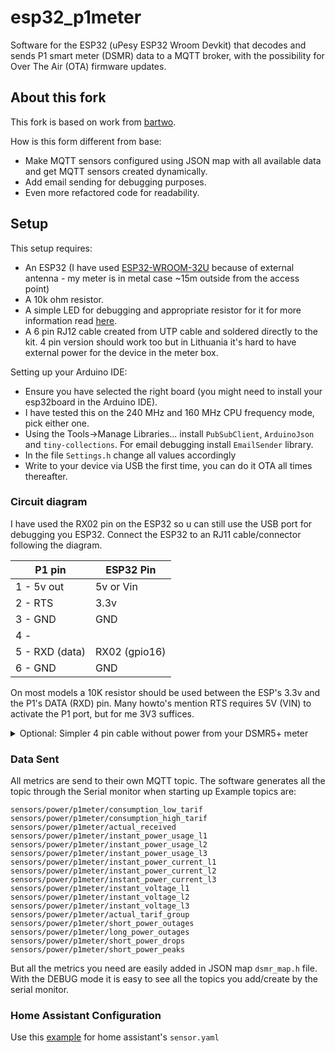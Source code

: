 # esp32_p1meter
Software for the ESP32 (uPesy ESP32 Wroom Devkit) that decodes and sends P1 smart meter (DSMR) data to a MQTT broker, with the possibility for Over The Air (OTA) firmware updates.

## About this fork
This fork is based on work from [bartwo](https://github.com/bartwo/esp32_p1meter).

How is this form different from base:
- Make MQTT sensors configured using JSON map with all available data and get MQTT sensors created dynamically.
- Add email sending for debugging purposes.
- Even more refactored code for readability. 

## Setup
This setup requires:
- An ESP32 (I have used [ESP32-WROOM-32U](https://www.aliexpress.com/item/32864722159.html?spm=a2g0o.order_detail.order_detail_item.9.221ff19cMYLPDE) because of external antenna - my meter is in metal case ~15m outside from the access point)
- A 10k ohm resistor.
- A simple LED for debugging and appropriate resistor for it for more information read [here](https://kitronik.co.uk/blogs/resources/which-resistor-should-i-use-with-my-led).
- A 6 pin RJ12 cable created from UTP cable and soldered directly to the kit. 4 pin version should work too but in Lithuania it's hard to have external power for the device in the meter box.

Setting up your Arduino IDE:
- Ensure you have selected the right board (you might need to install your esp32board in the Arduino IDE).
- I have tested this on the 240 MHz and 160 MHz CPU frequency mode, pick either one.
- Using the Tools->Manage Libraries... install `PubSubClient`, `ArduinoJson` and `tiny-collections`. For email debugging install `EmailSender` library.
- In the file `Settings.h` change all values accordingly
- Write to your device via USB the first time, you can do it OTA all times thereafter.

### Circuit diagram
I have used the RX02 pin on the ESP32 so u can still use the USB port for debugging you ESP32.
Connect the ESP32 to an RJ11 cable/connector following the diagram.

| P1 pin   | ESP32 Pin |
| ----     | ---- |
| 1 - 5v out | 5v or Vin |
| 2 - RTS  | 3.3v |
| 3 - GND  | GND  |
| 4 -      |      |
| 5 - RXD (data) | RX02 (gpio16) |
| 6 - GND  | GND  |

On most models a 10K resistor should be used between the ESP's 3.3v and the P1's DATA (RXD) pin. Many howto's mention RTS requires 5V (VIN) to activate the P1 port, but for me 3V3 suffices.

<details><summary>Optional: Simpler 4 pin cable without power from your DSMR5+ meter</summary>
<p>
If you have how to power ESP32, a 4 pin cable is OK.

| P1 pin   | ESP32 Pin |
| ----     | ---- |
| 2 - RTS  | 3.3v |
| 3 - GND  | GND  |
| 4 -      |      |
| 5 - RXD (data) | RX02 (gpio16) |
  
</p>
</details>

### Data Sent

All metrics are send to their own MQTT topic.
The software generates all the topic through the Serial monitor when starting up
Example topics are:

```
sensors/power/p1meter/consumption_low_tarif
sensors/power/p1meter/consumption_high_tarif
sensors/power/p1meter/actual_received
sensors/power/p1meter/instant_power_usage_l1
sensors/power/p1meter/instant_power_usage_l2
sensors/power/p1meter/instant_power_usage_l3
sensors/power/p1meter/instant_power_current_l1
sensors/power/p1meter/instant_power_current_l2
sensors/power/p1meter/instant_power_current_l3
sensors/power/p1meter/instant_voltage_l1
sensors/power/p1meter/instant_voltage_l2
sensors/power/p1meter/instant_voltage_l3
sensors/power/p1meter/actual_tarif_group
sensors/power/p1meter/short_power_outages
sensors/power/p1meter/long_power_outages
sensors/power/p1meter/short_power_drops
sensors/power/p1meter/short_power_peaks
```

But all the metrics you need are easily added in JSON map `dsmr_map.h` file. With the DEBUG mode it is easy to see all the topics you add/create by the serial monitor.

### Home Assistant Configuration

Use this [example](https://raw.githubusercontent.com/daniel-jong/esp8266_p1meter/master/assets/p1_sensors.yaml) for home assistant's `sensor.yaml`
